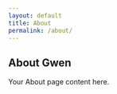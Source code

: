 ```yaml
---
layout: default
title: About
permalink: /about/
---
```


## About Gwen

Your About page content here.
